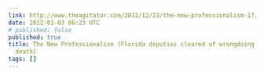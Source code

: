 ```yaml
---
link: http://www.theagitator.com/2011/12/23/the-new-professionalism-17/
date: 2012-01-03 06:23 UTC
# published: false
published: true
title: The New Professionalism (Florida deputies cleared of wrongdoing in unusual
  death)
tags: []
---
```



